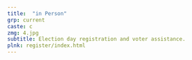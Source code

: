 ```yaml
---
title:  "in Person"
grp: current
caste: c
zmg: 4.jpg
subtitle: Election day registration and voter assistance.
plnk: register/index.html 
---
```

